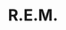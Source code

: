 ---
title: "R.E.M."
summary: "R.E.M. was an American rock band from Athens, Georgia, formed in 1980 by singer Michael Stipe, guitarist Peter Buck, bassist Mike Mills, and drummer Bill Berry. One of the first popular alternative rock bands, R.E.M. gained early attention due to Buck's ringing, arpeggiated guitar style and Stipe's unclear vocals. R.E.M. released its first single, \"Radio Free Europe\", in 1981 on the independent record label Hib-Tone. The single was followed by the Chronic Town EP in 1982, the band's first release on I.R.S. Records. In 1983, the group released its critically acclaimed debut album, Murmur, and built its reputation over the next few years through subsequent releases, constant touring, and the support of college radio. Following years of underground success, R.E.M. achieved a mainstream hit in 1987 with the single \"The One I Love\". The group signed to Warner Bros. Records in 1988, and began to espouse political and environmental concerns while playing large arenas worldwide. By the early 1990s, when alternative rock began to experience broad mainstream success, R.E.M. was viewed by subsequent acts such as Nirvana and Pavement as a pioneer of the genre and released its two most commercially successful albums, Out of Time and Automatic for the People , which veered from the band's established sound. R.E.M.'s 1994 release, Monster, was a digression into a more rock-oriented sound. The band began its first tour in six years to support the album; the tour was marred by medical emergencies suffered by three band members. In 1996, R.E.M. re-signed with Warner Bros. for a reported US $80 million, at the time the most expensive recording contract in history. The following year, Bill Berry left the band, while Buck, Mills, and Stipe continued the group as a trio. Through some changes in musical style, the band continued its career into the next decade with mixed critical and commercial success. In 2007, the band was inducted into the Rock and Roll Hall of Fame. R.E.M. disbanded in September 2011, announcing the split on its website."
image: "r-e-m.jpg"
---